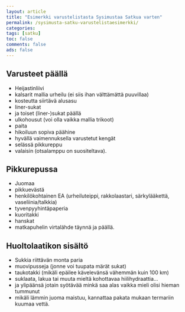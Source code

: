 ```yaml
--- 
layout: article 
title: "Esimerkki varustelistasta Sysimustaa Satkua varten" 
permalink: /sysimusta-satku-varustelistaesimerkki/ 
categories: 
tags: [satku]
toc: false 
comments: false 
ads: false 
--- 
```


Varusteet päällä
----------------

-   Heijastinliivi
-   kalsarit mallia urheilu (ei siis ihan välttämättä puuvillaa)
-   kosteutta siirtävä alusasu
-   liner-sukat
-   ja toiset (liner-)sukat päällä
-   ulkohousut (voi olla vaikka mallia trikoot)
-   paita
-   hikoiluun sopiva päähine
-   hyvällä vaimennuksella varustetut kengät
-   selässä pikkureppu
-   valaisin (otsalamppu on suositeltava).

Pikkurepussa
------------

-   Juomaa
-   pikkuevästä
-   henkilökohtainen EA (urheiluteippi, rakkolaastari, särkylääkettä,
    vaseliinia/talkkia)
-   tyvenpyyhintäpaperia
-   kuoritakki
-   hanskat
-   matkapuhelin virtalähde täynnä ja päällä.

Huoltolaatikon sisältö
----------------------

-   Sukkia riittävän monta paria
-   muovipusseja (jonne voi tuupata märät sukat)
-   taukotakki (mikäli epäilee kävelevänsä vähemmän kuin 100 km)
-   suklaata, lakua tai muuta mieltä kohottavaa hiilihydraattia...
-   ja ylipäänsä jotain syötävää minkä saa alas vaikka mieli olisi
    hieman tummunut
-   mikäli lämmin juoma maistuu, kannattaa pakata mukaan termariin
    kuumaa vettä.

